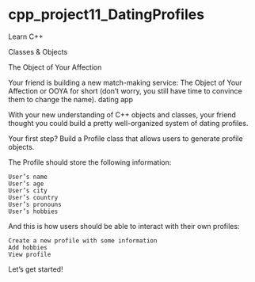# cpp_project11_DatingProfiles

Learn C++

Classes & Objects

The Object of Your Affection

Your friend is building a new match-making service: The Object of Your Affection or OOYA for short (don’t worry, you still have time to convince them to change the name).
dating app

With your new understanding of C++ objects and classes, your friend thought you could build a pretty well-organized system of dating profiles.

Your first step? Build a Profile class that allows users to generate profile objects.

The Profile should store the following information:

    User’s name
    User’s age
    User’s city
    User’s country
    User’s pronouns
    User’s hobbies

And this is how users should be able to interact with their own profiles:

    Create a new profile with some information
    Add hobbies
    View profile

Let’s get started!
